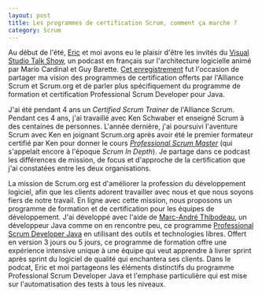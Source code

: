 ```yaml
---
layout: post
title: Les programmes de certification Scrum, comment ça marche ?
category: Scrum
---
```


Au début de l'été, [Eric](http://ericminio.wordpress.com) et moi avons eu le plaisir d'être les invités du [Visual Studio Talk Show](http://www.visualstudiotalkshow.com), un podcast en français sur l'architecture logicielle animé par Mario Cardinal et Guy Barette. [Cet enregistrement](http://www.visualstudiotalkshow.com/Archives/136-17juin2011-EricMignot.html) fut l'occasion de partager ma vision des programmes de certification offerts par l'Alliance Scrum et Scrum.org et de parler plus spécifiquement du programme de formation et certification Professional Scrum Developer pour Java.

J'ai été pendant 4 ans un *Certified Scrum Trainer* de l'Alliance Scrum. Pendant ces 4 ans, j'ai travaillé avec Ken Schwaber et enseigné Scrum à des centaines de personnes. L'année dernière, j'ai poursuivi l'aventure Scrum avec Ken en joignant Scrum.org après avoir été le premier formateur certifié par Ken pour donner le cours [*Professional Scrum Master*](http://www.scrum.org/psmoverview/) (qui s'appelait encore à l'époque *Scrum In Depth*). Je partage dans ce podcast les différences de mission, de focus et d'approche de la certification que j'ai constatées entre les deux organisations. 

La mission de Scrum.org est d'améliorer la profession du développement logiciel, afin que les clients adorent travailler avec nous et que nous soyons fiers de notre travail. En ligne avec cette mission, nous proposons un programme de formation et de certification pour les équipes de développement. J'ai développé avec l'aide de [Marc-André Thibodeau](http://twitter.com/mathibodeau), un développeur Java comme on en rencontre peu, ce programme [Professional Scrum Developer Java](http://pyxis-tech.com/fr/notre-offre/formation-agile/professional-scrum-developer-java) en utilisant des outils et technologies libres. Offert en version 3 jours ou 5 jours, ce programme de formation offre une expérience intensive unique à une équipe qui veut apprendre à livrer sprint après sprint du logiciel de qualité qui enchantera ses clients. Dans le podcat, Eric et moi partageons les éléments distinctifs du programme Professional Scrum Developer Java et l'emphase particulière qui est mise sur l'automatisation des tests à tous les niveaux. 